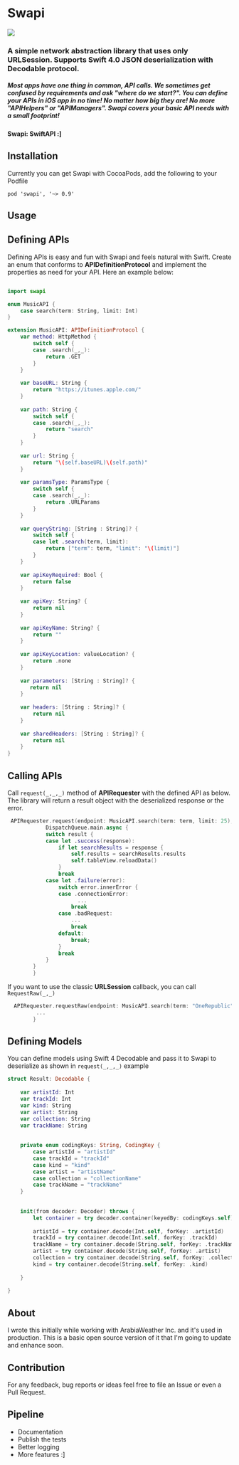 # Swapi

![](https://browniestorage.blob.core.windows.net/mycontainer/logo-sm.png)

### A simple network abstraction library that uses only URLSession. Supports Swift 4.0 JSON deserialization with Decodable protocol. 
##### Most apps have one thing in common, API calls. We sometimes get confused by requirements and ask "where do we start?".  You can define your APIs in iOS app in no time! No matter how big they are! No more "APIHelpers" or "APIManagers". Swapi covers your basic API needs with a small footprint!
#### Swapi: SwiftAPI :]

## Installation
 Currently you can get Swapi with CocoaPods, add the following to your Podfile
```podfile
pod 'swapi', '~> 0.9'
```

## Usage
## Defining APIs
 Defining APIs is easy and fun with Swapi and feels natural with Swift. Create an enum that conforms to **APIDefinitionProtocol** and implement the properties as need for your API. Here an example below:
```swift

import swapi

enum MusicAPI {
    case search(term: String, limit: Int)
}

extension MusicAPI: APIDefinitionProtocol {
    var method: HttpMethod {
        switch self {
        case .search(_,_):
            return .GET
        }
    }
    
    var baseURL: String {
        return "https://itunes.apple.com/"
    }
    
    var path: String {
        switch self {
        case .search(_,_):
            return "search"
        }
    }
    
    var url: String {
        return "\(self.baseURL)\(self.path)"
    }
    
    var paramsType: ParamsType {
        switch self {
        case .search(_,_):
            return .URLParams
        }
    }
    
    var queryString: [String : String]? {
        switch self {
        case let .search(term, limit):
            return ["term": term, "limit": "\(limit)"]
        }
    }
    
    var apiKeyRequired: Bool {
        return false
    }
    
    var apiKey: String? {
        return nil
    }
    
    var apiKeyName: String? {
        return ""
    }
    
    var apiKeyLocation: valueLocation? {
        return .none
    }
    
    var parameters: [String : String]? {
       return nil
    }
    
    var headers: [String : String]? {
        return nil
    }
    
    var sharedHeaders: [String : String]? {
        return nil
    }    
}

```
## Calling APIs
 Call ```request(_,_,_)``` method of **APIRequester**  with the defined API as below. The library will return a result object with the deserialized response or the error.

```swift
 APIRequester.request(endpoint: MusicAPI.search(term: term, limit: 25), deserialize: ResultResponse.self) { (result) in
            DispatchQueue.main.async {
            switch result {
            case let .success(response):
                if let searchResults = response {
                    self.results = searchResults.results
                    self.tableView.reloadData()
                }
                break
            case let .failure(error):
                switch error.innerError {
                case .connectionError:
                      ...
                    break
                case .badRequest:
                    ...
                    break
                default:
                    break;
                }
                break         
            }
        }
        }
```
 If you want to use the classic **URLSession** callback, you can call ```RequestRaw(_,_)```

```swift
  APIRequester.requestRaw(endpoint: MusicAPI.search(term: "OneRepublic", limit: 25)) { (data, response, error) in
         ...   
        }
```

## Defining Models
 You can define models using Swift 4 Decodable and pass it to Swapi to deserialize as shown in ```request(_,_,_)``` example

```swift
struct Result: Decodable {
    
    var artistId: Int
    var trackId: Int
    var kind: String
    var artist: String
    var collection: String
    var trackName: String
    
    
    private enum codingKeys: String, CodingKey {
        case artistId = "artistId"
        case trackId = "trackId"
        case kind = "kind"
        case artist = "artistName"
        case collection = "collectionName"
        case trackName = "trackName"
    }
    
    
    init(from decoder: Decoder) throws {
        let container = try decoder.container(keyedBy: codingKeys.self)
        
        artistId = try container.decode(Int.self, forKey: .artistId)
        trackId = try container.decode(Int.self, forKey: .trackId)
        trackName = try container.decode(String.self, forKey: .trackName)
        artist = try container.decode(String.self, forKey: .artist)
        collection = try container.decode(String.self, forKey: .collection)
        kind = try container.decode(String.self, forKey: .kind)
        
    }
    
}
```
## About
I wrote this initially while working with ArabiaWeather Inc. and it's used in production. This is a basic open source version of it that I'm going to update and enhance soon.

## Contribution
For any feedback, bug reports or ideas feel free to file an Issue or even a Pull Request.

## Pipeline
* Documentation
* Publish the tests
* Better logging 
* More features :]
